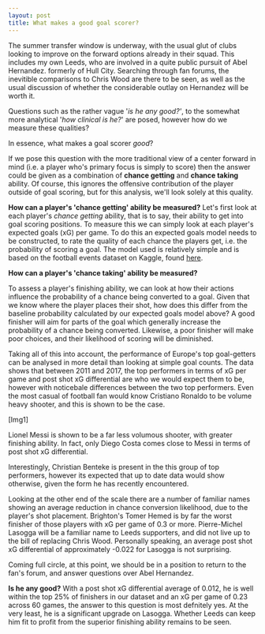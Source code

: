 ```yaml
---
layout: post
title: What makes a good goal scorer?
---
```


The summer transfer window is underway, with the usual glut of clubs looking to improve on the forward options already in their squad. 
This includes my own Leeds, who are involved in a quite public pursuit of Abel Hernandez. formerly of Hull City. Searching  through fan
forums, the inevitible comparisons to Chris Wood are there to be seen, as well as the usual discussion of whether the considerable outlay on Hernandez will be worth it.

Questions such as the rather vague '*is he any good?'*, to the somewhat more analytical '*how clinical is he?*' are posed, however how do we measure these qualities?

In essence, what makes a goal scorer *good*?

If we pose this question with the more traditional view of a center forward in mind (i.e. a player who's primary focus is simply to score) then the answer could be given as a combination of **chance getting**  and **chance taking** ability. Of course, this ignores the offensive contribution of the player outside of goal scoring, but for this analysis, we'll look solely at this quality.

**How can a player's 'chance getting' ability be measured?**
Let's first look at each player's *chance getting* ability, that is to say, their ability to get into goal scoring positions. To measure this we can simply look at each player's expected goals (xG) per game. To do this an expected goals model needs to be constructed, to rate the quality of each chance the players get, i.e. the probability of scoring a goal. The model used is relatively simple and is based on the football events dataset on Kaggle, found [here](https://www.kaggle.com/secareanualin/football-events).

**How can a player's 'chance taking' ability be measured?**

To assess a player's finishing ability, we can look at how their actions influence the probability of a chance being converted to a goal. Given that we know where the player places their shot, how does this differ from the baseline probability calculated by our expected goals model above? A good finisher will aim for parts of the goal which generally increase the probability of a chance being converted. Likewise, a poor finisher will make poor choices, and their likelihood of scoring will be diminished.


Taking all of this into account, the performance of Europe's top goal-getters can be analysed in more detail than looking at simple goal counts. The data shows that between 2011 and 2017, the top performers in terms of xG per game and post shot xG differential are who we would expect them to be, however with noticebale differences between the two top performers. Even the most casual of football fan would know Cristiano Ronaldo to be volume heavy shooter, and this is shown to be the case.

[Img1]

Lionel Messi is shown to be a far less volumous shooter, with greater finishing ability. In fact, only Diego Costa comes close to Messi in terms of post shot xG differential.

Interestingly, Christian Benteke is present in the this group of top performers, however its expected that up to date data would show otherwise, given the form he has recently encountered.

Looking at the other end of the scale there are a number of familiar names showing an average reduction in chance conversion likelihood, due to the player's shot placement. Brighton's Tomer Hemed is by far the worst finisher of those players with xG per game of 0.3 or more. Pierre-Michel Lasogga will be a familiar name to Leeds supporters, and did not live up to the bill of replacing Chris Wood. Personally speaking, an average post shot xG differential of approximately -0.022 for Lasogga is not surprising. 

Coming full circle, at this point, we should be in a position to return to the fan's forum, and answer questions over Abel Hernandez. 

**Is he any good?**
With a post shot xG differential average of 0.012, he is well within the top 25% of finishers in our dataset and an xG per game of 0.23 across 60 games, the answer to this question is most defnitely yes. At the very least, he is a significant upgrade on Lasogga. Whether Leeds can keep him fit to profit from the superior finishing ability remains to be seen.
